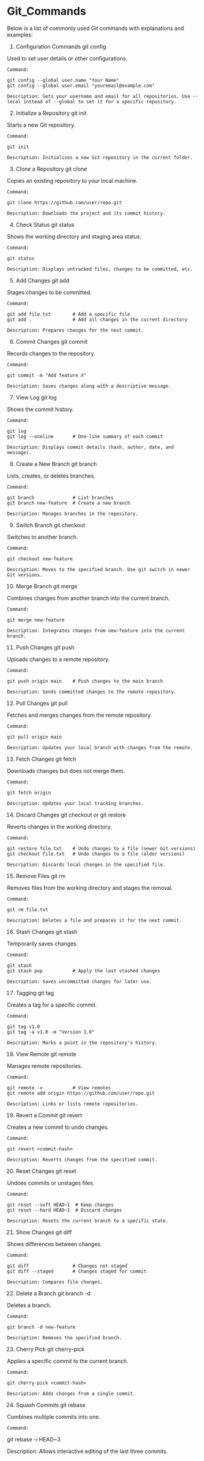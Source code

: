 # Git_Commands

Below is a list of commonly used Git commands with explanations and examples:
1. Configuration Commands
git config

Used to set user details or other configurations.

    Command:

    git config --global user.name "Your Name"
    git config --global user.email "youremail@example.com"

    Description: Sets your username and email for all repositories. Use --local instead of --global to set it for a specific repository.

2. Initialize a Repository
git init

Starts a new Git repository.

    Command:

    git init

    Description: Initializes a new Git repository in the current folder.

3. Clone a Repository
git clone

Copies an existing repository to your local machine.

    Command:

    git clone https://github.com/user/repo.git

    Description: Downloads the project and its commit history.

4. Check Status
git status

Shows the working directory and staging area status.

    Command:

    git status

    Description: Displays untracked files, changes to be committed, etc.

5. Add Changes
git add

Stages changes to be committed.

    Command:

    git add file.txt        # Add a specific file
    git add .               # Add all changes in the current directory

    Description: Prepares changes for the next commit.

6. Commit Changes
git commit

Records changes to the repository.

    Command:

    git commit -m "Add feature X"

    Description: Saves changes along with a descriptive message.

7. View Log
git log

Shows the commit history.

    Command:

    git log
    git log --oneline       # One-line summary of each commit

    Description: Displays commit details (hash, author, date, and message).

8. Create a New Branch
git branch

Lists, creates, or deletes branches.

    Command:

    git branch              # List branches
    git branch new-feature  # Create a new branch

    Description: Manages branches in the repository.

9. Switch Branch
git checkout

Switches to another branch.

    Command:

    git checkout new-feature

    Description: Moves to the specified branch. Use git switch in newer Git versions.

10. Merge Branch
git merge

Combines changes from another branch into the current branch.

    Command:

    git merge new-feature

    Description: Integrates changes from new-feature into the current branch.

11. Push Changes
git push

Uploads changes to a remote repository.

    Command:

    git push origin main    # Push changes to the main branch

    Description: Sends committed changes to the remote repository.

12. Pull Changes
git pull

Fetches and merges changes from the remote repository.

    Command:

    git pull origin main

    Description: Updates your local branch with changes from the remote.

13. Fetch Changes
git fetch

Downloads changes but does not merge them.

    Command:

    git fetch origin

    Description: Updates your local tracking branches.

14. Discard Changes
git checkout or git restore

Reverts changes in the working directory.

    Command:

    git restore file.txt    # Undo changes to a file (newer Git versions)
    git checkout file.txt   # Undo changes to a file (older versions)

    Description: Discards local changes in the specified file.

15. Remove Files
git rm

Removes files from the working directory and stages the removal.

    Command:

    git rm file.txt

    Description: Deletes a file and prepares it for the next commit.

16. Stash Changes
git stash

Temporarily saves changes.

    Command:

    git stash
    git stash pop           # Apply the last stashed changes

    Description: Saves uncommitted changes for later use.

17. Tagging
git tag

Creates a tag for a specific commit.

    Command:

    git tag v1.0
    git tag -a v1.0 -m "Version 1.0"

    Description: Marks a point in the repository's history.

18. View Remote
git remote

Manages remote repositories.

    Command:

    git remote -v           # View remotes
    git remote add origin https://github.com/user/repo.git

    Description: Links or lists remote repositories.

19. Revert a Commit
git revert

Creates a new commit to undo changes.

    Command:

    git revert <commit-hash>

    Description: Reverts changes from the specified commit.

20. Reset Changes
git reset

Undoes commits or unstages files.

    Command:

    git reset --soft HEAD~1  # Keep changes
    git reset --hard HEAD~1  # Discard changes

    Description: Resets the current branch to a specific state.

21. Show Changes
git diff

Shows differences between changes.

    Command:

    git diff                # Changes not staged
    git diff --staged       # Changes staged for commit

    Description: Compares file changes.

22. Delete a Branch
git branch -d

Deletes a branch.

    Command:

    git branch -d new-feature

    Description: Removes the specified branch.

23. Cherry Pick
git cherry-pick

Applies a specific commit to the current branch.

    Command:

    git cherry-pick <commit-hash>

    Description: Adds changes from a single commit.

24. Squash Commits
git rebase

Combines multiple commits into one.

    Command:

git rebase -i HEAD~3

Description: Allows interactive editing of the last three commits.
